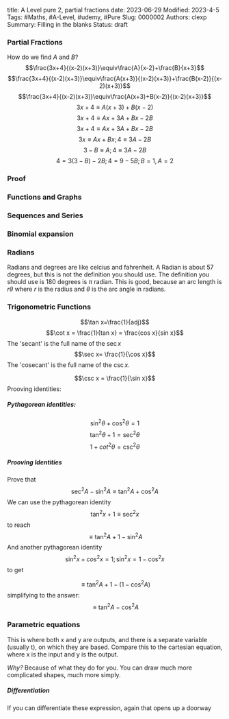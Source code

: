 title: A Level pure 2, partial fractions
date: 2023-06-29
Modified: 2023-4-5
Tags: #Maths, #A-Level, #udemy, #Pure 
Slug: 0000002
Authors: clexp
Summary: Filling in the blanks
Status: draft
### Partial Fractions
How do we find $A$ and $B$?
$$\frac{3x+4}{(x-2)(x+3)}\equiv\frac{A}{x-2}+\frac{B}{x+3}$$
$$\frac{3x+4}{(x-2)(x+3)}\equiv\frac{A(x+3)}{(x-2)(x+3)}+\frac{B(x-2)}{(x-2)(x+3)}$$
$$\frac{3x+4}{(x-2)(x+3)}\equiv\frac{A(x+3)+B(x-2)}{(x-2)(x+3)}$$
$$3x+4\equiv A(x+3)+B(x-2)$$
$$3x+4\equiv Ax+3A+Bx-2B$$
$$3x+4\equiv Ax+3A+Bx-2B$$
$$3x\equiv Ax+Bx;  4\equiv 3A-2B$$
$$3-B\equiv A;  4\equiv 3A-2B$$
$$4=3(3-B)-2B; 4=9-5B; B=1, A=2$$


### Proof

### Functions and Graphs

### Sequences and Series

### Binomial expansion

### Radians
Radians and degrees are like celcius and fahrenheit.  A Radian is about 57 degrees, but this is not the definition you should use.  The definition you should use is 180 degrees is $\pi$ radian.  This is good, because an arc length is $r\theta$ where $r$ is the radius and $\theta$ is the arc angle in radians.  

### Trigonometric Functions
$$\tan x=\frac{1}{adj}$$
$$\cot x = \frac{1}{tan x} = \frac{cos x}{sin x}$$
The 'secant' is the full name of the $\sec x$ 
$$\sec x= \frac{1}{\cos x}$$
The 'cosecant' is the full name of the $\csc x$.

$$\csc x = \frac{1}{\sin x}$$
Prooving identities:

##### Pythagorean identities:
$$\sin^2\theta + \cos^2\theta =1$$
$$\tan^2\theta+1=\sec^2\theta$$
$$1+cot^2\theta=\csc^2\theta$$
##### Prooving Identities
Prove that
$$\sec^2 A-\sin^2 A \equiv \tan^2 A+\cos^2 A$$
We can use the pythagorean identity
$$\tan^2 x +1 \equiv \sec^2 x$$
to reach
$$\equiv \tan^2 A +1 -\sin^2A$$
And another pythagorean identity
$$\sin^2 x + cos^2 x = 1;\sin^2 x = 1- \cos^2 x$$
to get

$$\equiv \tan^2 A + 1 -(1-\cos^2 A)$$
simplifying to the answer:
$$\equiv \tan^2 A - \cos^2 A$$



### Parametric equations
This is where both x and y are outputs, and there is a separate variable (usually t), on which they are based.  Compare this to the cartesian equation, where x is the input and y is the output.  

_Why?_
Because of what they do for you.  You can draw much more complicated shapes, much more simply.  

##### Differentiation
If you can differentiate these expression, again that opens up a doorway
###### 
